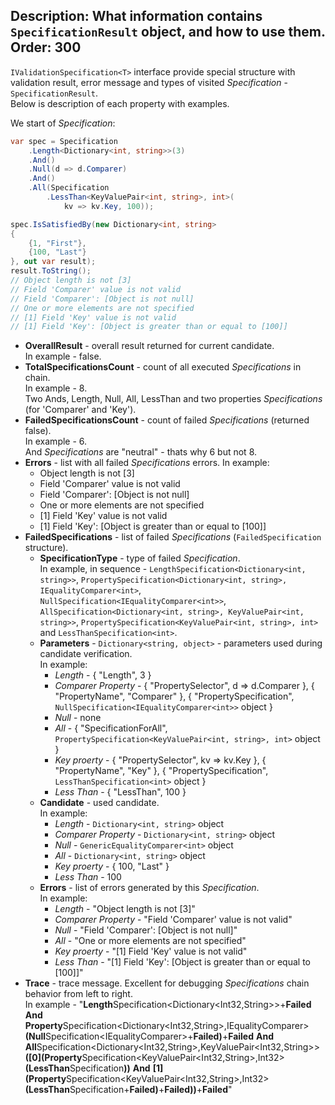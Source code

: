 Description: What information contains <code>SpecificationResult</code> object, and how to use them.
Order: 300
---

`IValidationSpecification<T>` interface provide special structure with validation result, error message and types of visited *Specification* - `SpecificationResult`.  
Below is description of each property with examples.  

We start of *Specification*:

```csharp
var spec = Specification
    .Length<Dictionary<int, string>>(3)
    .And()
    .Null(d => d.Comparer)
    .And()
    .All(Specification
        .LessThan<KeyValuePair<int, string>, int>(
            kv => kv.Key, 100));

spec.IsSatisfiedBy(new Dictionary<int, string>
{
    {1, "First"},
    {100, "Last"}
}, out var result);
result.ToString();
// Object length is not [3]
// Field 'Comparer' value is not valid
// Field 'Comparer': [Object is not null]
// One or more elements are not specified
// [1] Field 'Key' value is not valid
// [1] Field 'Key': [Object is greater than or equal to [100]]
```

- **OverallResult** - overall result returned for current candidate.  
   In example - false.
- **TotalSpecificationsCount** - count of all executed *Specifications* in chain.  
   In example - 8.  
   Two Ands, Length, Null, All, LessThan and two properties *Specifications* (for 'Comparer' and 'Key').
- **FailedSpecificationsCount** - count of failed *Specifications* (returned false).  
   In example - 6.  
   And *Specifications* are "neutral" - thats why 6 but not 8.
- **Errors** - list with all failed *Specifications* errors. 
   In example:   
   + Object length is not [3]  
   + Field 'Comparer' value is not valid  
   + Field 'Comparer': [Object is not null]  
   + One or more elements are not specified  
   + [1] Field 'Key' value is not valid  
   + [1] Field 'Key': [Object is greater than or equal to [100]]  
- **FailedSpecifications** - list of failed *Specifications* (`FailedSpecification` structure).
   * **SpecificationType** - type of failed *Specification*.  
   In example, in sequence - `LengthSpecification<Dictionary<int, string>>`, `PropertySpecification<Dictionary<int, string>, IEqualityComparer<int>`, `NullSpecification<IEqualityComparer<int>>`,
`AllSpecification<Dictionary<int, string>, KeyValuePair<int, string>>`, `PropertySpecification<KeyValuePair<int, string>, int>` and `LessThanSpecification<int>`.
   * **Parameters** - `Dictionary<string, object>` - parameters used during candidate verification.  
   In example:  
      + *Length* - { "Length", 3 }  
      + *Comparer Property* - { "PropertySelector", d => d.Comparer }, { "PropertyName", "Comparer" }, { "PropertySpecification", `NullSpecification<IEqualityComparer<int>>` object }  
      + *Null* - none  
      + *All* - { "SpecificationForAll", `PropertySpecification<KeyValuePair<int, string>, int>` object }  
      + *Key proerty* - { "PropertySelector", kv => kv.Key }, { "PropertyName", "Key" }, { "PropertySpecification", `LessThanSpecification<int>` object }  
      + *Less Than* - { "LessThan", 100 }  
   * **Candidate** - used candidate.  
   In example:  
      + *Length* - `Dictionary<int, string>` object  
      + *Comparer Property* - `Dictionary<int, string>` object  
      + *Null* - `GenericEqualityComparer<int>` object  
      + *All* - `Dictionary<int, string>` object  
      + *Key proerty* - { 100, "Last" }  
      + *Less Than* - 100  
   * **Errors** - list of errors generated by this *Specification*.  
   In example:  
      + *Length* - "Object length is not [3]"  
      + *Comparer Property* - "Field 'Comparer' value is not valid"  
      + *Null* - "Field 'Comparer': [Object is not null]"  
      + *All* - "One or more elements are not specified"  
      + *Key proerty* - "[1] Field 'Key' value is not valid"  
      + *Less Than* - "[1] Field 'Key': [Object is greater than or equal to [100]]"  
- **Trace** - trace message. Excellent for debugging *Specifications* chain behavior from left to right.  
   In example - "**Length**Specification<Dictionary<Int32,String>>+**Failed** **And** 
**Property**Specification<Dictionary<Int32,String>,IEqualityComparer<Int32>>**(Null**Specification<IEqualityComparer<Int32>>+**Failed)**+**Failed** **And** 
**All**Specification<Dictionary<Int32,String>,KeyValuePair<Int32,String>>**([0](Property**Specification<KeyValuePair<Int32,String>,Int32>
**(LessThan**Specification<Int32>**))** **And** **[1](Property**Specification<KeyValuePair<Int32,String>,Int32>
**(LessThan**Specification<Int32>+**Failed)**+**Failed))**+**Failed**"